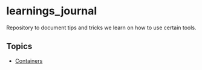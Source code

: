 # learnings_journal

Repository to document tips and tricks we learn on how to use certain tools.

## Topics

* [Containers](./docs/containers.md)
